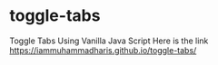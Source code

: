 # toggle-tabs
Toggle Tabs Using Vanilla Java Script 
Here is the link
https://iammuhammadharis.github.io/toggle-tabs/
